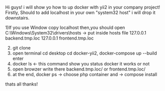 Hi guys! i will show yo how to up docker with yii2 in your company project!
Firstly, Should to add localhost in your own "system32 host" i will drop it downstairs.

1)If you use Window copy localhost then,you should open C:\Windows\System32\drivers\hosts -> put inside hosts file
127.0.0.1   backend.tmp.loc
127.0.0.1   frontend.tmp.loc

2) git clone
3) open terminal cd desktop cd docker-yii2, docker-compose up --build enter
4) docker ls   <-  this command show you status docker it works or not
5) open browzer write there backend.tmp.loc/ or frontend.tmp.loc/
6) at the end, docker ps -> choose php container and -> compose install

thats all thanks!

